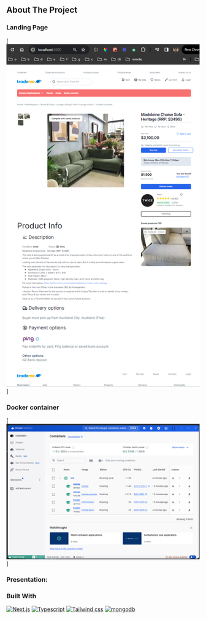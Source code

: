<!-- ABOUT THE PROJECT -->

## About The Project

### Landing Page
[![landing-page-screenshot][landing-page-screenshot]]

### Docker container
[![docker-container-screenshot][docker-container-screenshot]]

### Presentation:


### Built With

[![Next.js][Next.js]][Next-url]
[![Typescript][typescript]][Typescript-url]
[![Tailwind css][tailwindcss]][Tailwind-url]
[![mongodb][mongodb]][mongodb-url]

[azure-ai]: https://img.shields.io/badge/azure-ai-green?style=for-the-badge&logo=microsoft&logoColor=blue
[Azure-AI-Custom-Vision-url]: https://azure.microsoft.com/en-us/products/ai-services/ai-custom-vision
[typescript]: https://img.shields.io/badge/typescript-ts-blue?style=for-the-badge&logo=typescript&logoColor=blue
[Typescript-url]: https://www.typescriptlang.org/
[landing-page-screenshot]: landing-page.png
[docker-container-screenshot]: docker-container.png
[Next.js]: https://img.shields.io/badge/next.js-000000?style=for-the-badge&logo=nextdotjs&logoColor=white
[Next-url]: https://nextjs.org/
[tailwindcss]: https://img.shields.io/badge/Tailwind-css-blue?style=for-the-badge&logo=tailwindcss&logoColor=blue
[Tailwind-url]: https://tailwindcss.com/
[vercel]: https://img.shields.io/badge/vercel-white?style=for-the-badge&logo=vercel&logoColor=black
[vercel-url]: https://vercel.com/
[mongodb]: https://img.shields.io/badge/mongodb-db-green?style=for-the-badge&logo=mongodb&logoColor=green
[mongodb-url]: https://www.mongodb.com/
